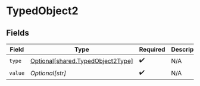 # TypedObject2


## Fields

| Field                                                                            | Type                                                                             | Required                                                                         | Description                                                                      |
| -------------------------------------------------------------------------------- | -------------------------------------------------------------------------------- | -------------------------------------------------------------------------------- | -------------------------------------------------------------------------------- |
| `type`                                                                           | [Optional[shared.TypedObject2Type]](undefined/models/shared/typedobject2type.md) | :heavy_check_mark:                                                               | N/A                                                                              |
| `value`                                                                          | *Optional[str]*                                                                  | :heavy_check_mark:                                                               | N/A                                                                              |